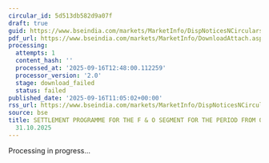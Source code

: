 ```yaml
---
circular_id: 5d513db582d9a07f
draft: true
guid: https://www.bseindia.com/markets/MarketInfo/DispNoticesNCirculars.aspx?Noticeid={40B22C24-2524-4A61-B0B2-7EE766C5D8E2}&noticeno=20250916-30&dt=09/16/2025&icount=30&totcount=62&flag=0
pdf_url: https://www.bseindia.com/markets/MarketInfo/DownloadAttach.aspx?id=20250916-30&attachedId=
processing:
  attempts: 1
  content_hash: ''
  processed_at: '2025-09-16T12:48:00.112259'
  processor_version: '2.0'
  stage: download_failed
  status: failed
published_date: '2025-09-16T11:05:02+00:00'
rss_url: https://www.bseindia.com/markets/MarketInfo/DispNoticesNCirculars.aspx?Noticeid={40B22C24-2524-4A61-B0B2-7EE766C5D8E2}&noticeno=20250916-30&dt=09/16/2025&icount=30&totcount=62&flag=0
source: bse
title: SETTLEMENT PROGRAMME FOR THE F & O SEGMENT FOR THE PERIOD FROM 01.10.2025 TO
  31.10.2025
---
```


Processing in progress...